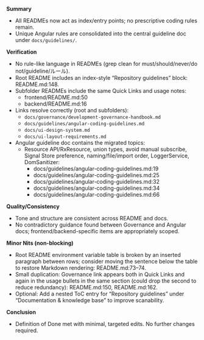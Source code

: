 **Summary**
- All READMEs now act as index/entry points; no prescriptive coding rules remain.
- Unique Angular rules are consolidated into the central guideline doc under `docs/guidelines/`.

**Verification**
- No rule-like language in READMEs (grep clean for must/should/never/do not/guideline/ルール).
- Root README includes an index-style “Repository guidelines” block: README.md:148.
- Subfolder READMEs include the same Quick Links and usage notes:
  - frontend/README.md:50
  - backend/README.md:16
- Links resolve correctly (root and subfolders):
  - `docs/governance/development-governance-handbook.md`
  - `docs/guidelines/angular-coding-guidelines.md`
  - `docs/ui-design-system.md`
  - `docs/ui-layout-requirements.md`
- Angular guideline doc contains the migrated topics:
  - Resource API/RxResource, union types, avoid manual subscribe, Signal Store preference, naming/file/import order, LoggerService, DomSanitizer:
    - docs/guidelines/angular-coding-guidelines.md:19
    - docs/guidelines/angular-coding-guidelines.md:25
    - docs/guidelines/angular-coding-guidelines.md:32
    - docs/guidelines/angular-coding-guidelines.md:34
    - docs/guidelines/angular-coding-guidelines.md:66

**Quality/Consistency**
- Tone and structure are consistent across README and docs.
- No contradictory guidance found between Governance and Angular docs; frontend/backend-specific items are appropriately scoped.

**Minor Nits (non-blocking)**
- Root README environment variable table is broken by an inserted paragraph between rows; consider moving the sentence below the table to restore Markdown rendering: README.md:73–74.
- Small duplication: Governance link appears both in Quick Links and again in the usage bullets in the same section (could drop the second to reduce redundancy): README.md:150, README.md:162.
- Optional: Add a nested ToC entry for “Repository guidelines” under “Documentation & knowledge base” to improve scanability.

**Conclusion**
- Definition of Done met with minimal, targeted edits. No further changes required.
